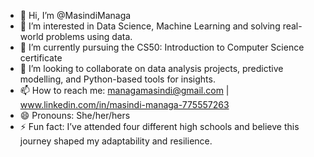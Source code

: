 - 👋 Hi, I’m @MasindiManaga
- 👀 I’m interested in Data Science, Machine Learning and solving real-world problems using data.
- 🌱 I’m currently pursuing the CS50: Introduction to Computer Science certificate 
- 💞️ I’m looking to collaborate on data analysis projects, predictive modelling, and Python-based tools for insights.
- 📫 How to reach me: managamasindi@gmail.com | www.linkedin.com/in/masindi-managa-775557263
- 😄 Pronouns: She/her/hers
- ⚡ Fun fact: I’ve attended four different high schools and believe this journey shaped my adaptability and resilience.

<!---
MasindiManaga/MasindiManaga is a ✨ special ✨ repository because its `README.md` (this file) appears on your GitHub profile.
You can click the Preview link to take a look at your changes.
--->
